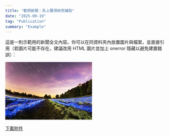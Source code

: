 ```yaml
---
title: "範例新聞：系上獲得研究補助"
date: "2025-09-19"
tag: "Publication"
summary: "Example"
---
```


這是一則示範用的新聞全文內容。你可以在同資料夾內放置圖片與檔案，並直接引用（若圖片可能不存在，建議改用 HTML 圖片並加上 onerror 隱藏以避免建置錯誤）：

![示意圖](./figure-1.jpeg)

[下載附件](./attachment.pdf)
